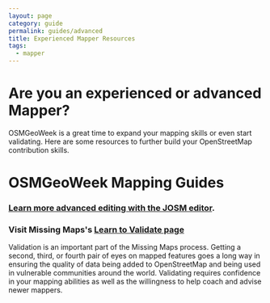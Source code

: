 ```yaml
---
layout: page
category: guide
permalink: guides/advanced
title: Experienced Mapper Resources
tags:
  - mapper
---
```


# Are you an experienced or advanced Mapper?

OSMGeoWeek is a great time to expand your mapping skills or even start validating. Here are some resources to further build your OpenStreetMap contribution skills.

# OSMGeoWeek Mapping Guides

### <a href="{{site.baseurl}}/guides/josm-editor">Learn more advanced editing with the JOSM editor</a>.

### Visit Missing Maps's [Learn to Validate page](http://www.missingmaps.org/validate/)

Validation is an important part of the Missing Maps process. Getting a second, third, or fourth pair of eyes on mapped features goes a long way in ensuring the quality of data being added to OpenStreetMap and being used in vulnerable communities around the world. Validating requires confidence in your mapping abilities as well as the willingness to help coach and advise newer mappers. 
